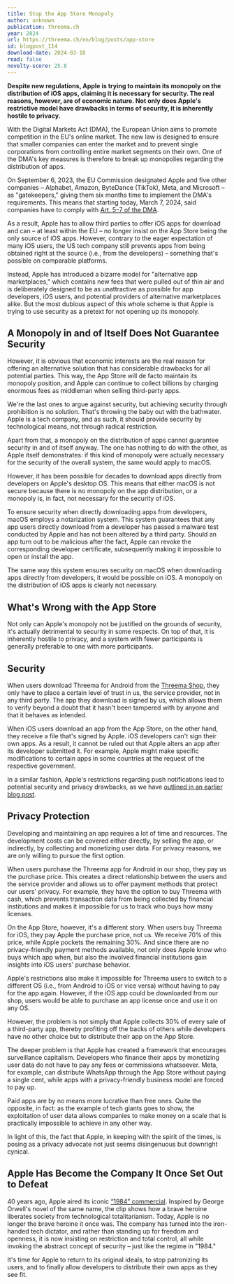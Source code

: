 ```yaml
---
title: Stop the App Store Monopoly
author: unknown
publication: threema.ch
year: 2024
url: https://threema.ch/en/blog/posts/app-store
id: blogpost_114
download-date: 2024-03-18
read: false
novelty-score: 25.8
---
```


**Despite new regulations, Apple is trying to maintain its monopoly on the distribution of iOS apps, claiming it is necessary for security. The real reasons, however, are of economic nature. Not only does Apple's restrictive model have drawbacks in terms of security, it is inherently hostile to privacy.**

With the Digital Markets Act (DMA), the European Union aims to promote competition in the EU's online market. The new law is designed to ensure that smaller companies can enter the market and to prevent single corporations from controlling entire market segments on their own. One of the DMA's key measures is therefore to break up monopolies regarding the distribution of apps.

On September 6, 2023, the EU Commission designated Apple and five other companies – Alphabet, Amazon, ByteDance (TikTok), Meta, and Microsoft – as "gatekeepers," giving them six months time to implement the DMA's requirements. This means that starting today, March 7, 2024, said companies have to comply with [Art. 5–7 of the DMA](https://eur-lex.europa.eu/eli/reg/2022/1925#d1e1701-1-1).

As a result, Apple has to allow third parties to offer iOS apps for download and can – at least within the EU – no longer insist on the App Store being the only source of iOS apps. However, contrary to the eager expectation of many iOS users, the US tech company still prevents apps from being obtained right at the source (i.e., from the developers) – something that's possible on comparable platforms.

Instead, Apple has introduced a bizarre model for "alternative app marketplaces," which contains new fees that were pulled out of thin air and is deliberately designed to be as unattractive as possible for app developers, iOS users, and potential providers of alternative marketplaces alike. But the most dubious aspect of this whole scheme is that Apple is trying to use security as a pretext for not opening up its monopoly.

A Monopoly in and of Itself Does Not Guarantee Security
-------------------------------------------------------

However, it is obvious that economic interests are the real reason for offering an alternative solution that has considerable drawbacks for all potential parties. This way, the App Store will de facto maintain its monopoly position, and Apple can continue to collect billions by charging enormous fees as middleman when selling third-party apps.

We're the last ones to argue against security, but achieving security through prohibition is no solution. That's throwing the baby out with the bathwater. Apple is a tech company, and as such, it should provide security by technological means, not through radical restriction.

Apart from that, a monopoly on the distribution of apps cannot guarantee security in and of itself anyway. The one has nothing to do with the other, as Apple itself demonstrates: if this kind of monopoly were actually necessary for the security of the overall system, the same would apply to macOS.

However, it has been possible for decades to download apps directly from developers on Apple's desktop OS. This means that either macOS is not secure because there is no monopoly on the app distribution, or a monopoly is, in fact, not necessary for the security of iOS.

To ensure security when directly downloading apps from developers, macOS employs a notarization system. This system guarantees that any app users directly download from a developer has passed a malware test conducted by Apple and has not been altered by a third party. Should an app turn out to be malicious after the fact, Apple can revoke the corresponding developer certificate, subsequently making it impossible to open or install the app.

The same way this system ensures security on macOS when downloading apps directly from developers, it would be possible on iOS. A monopoly on the distribution of iOS apps is clearly not necessary.

What's Wrong with the App Store
-------------------------------

Not only can Apple's monopoly not be justified on the grounds of security, it's actually detrimental to security in some respects. On top of that, it is inherently hostile to privacy, and a system with fewer participants is generally preferable to one with more participants.

## Security

When users download Threema for Android from the [Threema Shop](https://shop.threema.ch/), they only have to place a certain level of trust in us, the service provider, not in any third party. The app they download is signed by us, which allows them to verify beyond a doubt that it hasn't been tampered with by anyone and that it behaves as intended.

When iOS users download an app from the App Store, on the other hand, they receive a file that's signed by Apple. iOS developers can't sign their own apps. As a result, it cannot be ruled out that Apple alters an app after its developer submitted it. For example, Apple might make specific modifications to certain apps in some countries at the request of the respective government.

In a similar fashion, Apple's restrictions regarding push notifications lead to potential security and privacy drawbacks, as we have [outlined in an earlier blog post](https://threema.ch/en/blog/posts/push-notifications-and-data-privacy).

## Privacy Protection

Developing and maintaining an app requires a lot of time and resources. The development costs can be covered either directly, by selling the app, or indirectly, by collecting and monetizing user data. For privacy reasons, we are only willing to pursue the first option.

When users purchase the Threema app for Android in our shop, they pay us the purchase price. This creates a direct relationship between the users and the service provider and allows us to offer payment methods that protect our users' privacy. For example, they have the option to buy Threema with cash, which prevents transaction data from being collected by financial institutions and makes it impossible for us to track who buys how many licenses.

On the App Store, however, it's a different story. When users buy Threema for iOS, they pay Apple the purchase price, not us. We receive 70% of this price, while Apple pockets the remaining 30%. And since there are no privacy-friendly payment methods available, not only does Apple know who buys which app when, but also the involved financial institutions gain insights into iOS users' purchase behavior.

Apple's restrictions also make it impossible for Threema users to switch to a different OS (i.e., from Android to iOS or vice versa) without having to pay for the app again. However, if the iOS app could be downloaded from our shop, users would be able to purchase an app license once and use it on any OS.

However, the problem is not simply that Apple collects 30% of every sale of a third-party app, thereby profiting off the backs of others while developers have no other choice but to distribute their app on the App Store.

The deeper problem is that Apple has created a framework that encourages surveillance capitalism. Developers who finance their apps by monetizing user data do not have to pay any fees or commissions whatsoever. Meta, for example, can distribute WhatsApp through the App Store without paying a single cent, while apps with a privacy-friendly business model are forced to pay up.

Paid apps are by no means more lucrative than free ones. Quite the opposite, in fact: as the example of tech giants goes to show, the exploitation of user data allows companies to make money on a scale that is practically impossible to achieve in any other way.

In light of this, the fact that Apple, in keeping with the spirit of the times, is posing as a privacy advocate not just seems disingenuous but downright cynical.

Apple Has Become the Company It Once Set Out to Defeat
------------------------------------------------------

40 years ago, Apple aired its iconic [“1984” commercial](https://www.nytimes.com/video/technology/1194840163382/1984-apple-macintosh-ad.html). Inspired by George Orwell's novel of the same name, the clip shows how a brave heroine liberates society from technological totalitarianism. Today, Apple is no longer the brave heroine it once was. The company has turned into the iron-handed tech dictator, and rather than standing up for freedom and openness, it is now insisting on restriction and total control, all while invoking the abstract concept of security – just like the regime in "1984."

It's time for Apple to return to its original ideals, to stop patronizing its users, and to finally allow developers to distribute their own apps as they see fit.
